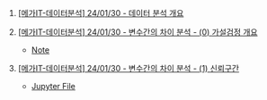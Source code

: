 1. [[메가IT-데이터분석] 24/01/30 - 데이터 분석 개요](https://youtu.be/oet0aXz5MjY)

2. [[메가IT-데이터분석] 24/01/30 - 변수간의 차이 분석 - (0) 가설검정 개요](https://youtu.be/azUB7fxTMxY)
    - [Note](./Note/01_변수간의차이분석_가설검정개요.md)

3. [[메가IT-데이터분석] 24/01/30 - 변수간의 차이 분석 - (1) 신뢰구간](https://youtu.be/GWIiihuQkN4)
    - [Jupyter File](./Note/02_변수간의차이분석_신뢰구간.ipynb)